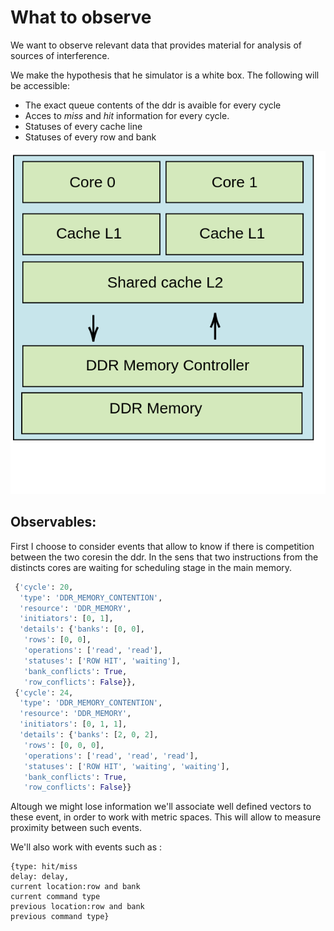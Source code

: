 # What to observe
We want to observe relevant data that provides material for analysis of sources of interference.

We make the hypothesis that he simulator is a white box. The following will be accessible:
* The exact queue contents of the ddr is avaible for every cycle
* Acces to *miss* and *hit* information for every cycle.
* Statuses of every cache line
* Statuses of every row and bank 

![Alt text](simulator_new.png)

## Observables:
First I choose to consider events that allow to know if there is competition between the two coresin the ddr. In the sens that two instructions from the distincts cores are waiting for scheduling stage in the main memory.
```python
 {'cycle': 20,
  'type': 'DDR_MEMORY_CONTENTION',
  'resource': 'DDR_MEMORY',
  'initiators': [0, 1],
  'details': {'banks': [0, 0],
   'rows': [0, 0],
   'operations': ['read', 'read'],
   'statuses': ['ROW HIT', 'waiting'],
   'bank_conflicts': True,
   'row_conflicts': False}},
 {'cycle': 24,
  'type': 'DDR_MEMORY_CONTENTION',
  'resource': 'DDR_MEMORY',
  'initiators': [0, 1, 1],
  'details': {'banks': [2, 0, 2],
   'rows': [0, 0, 0],
   'operations': ['read', 'read', 'read'],
   'statuses': ['ROW HIT', 'waiting', 'waiting'],
   'bank_conflicts': True,
   'row_conflicts': False}}
```
Altough we might lose information we'll associate well defined vectors to these event, in order to work with metric spaces. This will allow to measure proximity between such events.




We'll also work with events such as :
```
{type: hit/miss 
delay: delay,
current location:row and bank 
current command type
previous location:row and bank 
previous command type}
```



